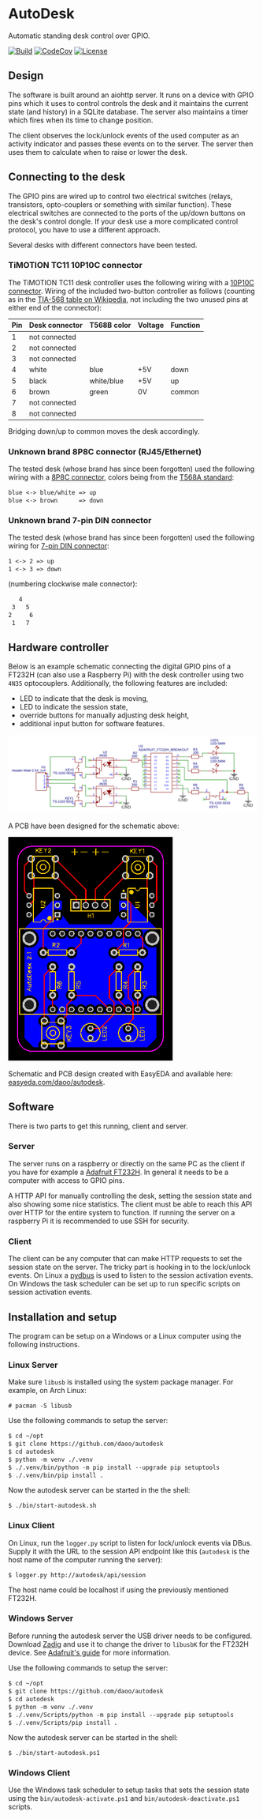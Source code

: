 # AutoDesk

Automatic standing desk control over GPIO.

[![Build](https://github.com/daoo/autodesk/workflows/build/badge.svg)](https://github.com/daoo/autodesk/actions?query=workflow%3Abuild)
[![CodeCov](https://codecov.io/gh/daoo/autodesk/branch/master/graph/badge.svg)](https://codecov.io/gh/daoo/autodesk)
[![License](https://img.shields.io/github/license/daoo/autodesk.svg)](https://github.com/daoo/autodesk/blob/master/LICENSE.txt)

## Design

The software is built around an aiohttp server. It runs on a device with GPIO
pins which it uses to control controls the desk and it maintains the current
state (and history) in a SQLite database. The server also maintains a timer
which fires when its time to change position.

The client observes the lock/unlock events of the used computer as an activity
indicator and passes these events on to the server. The server then uses
them to calculate when to raise or lower the desk.

## Connecting to the desk

The GPIO pins are wired up to control two electrical switches (relays,
transistors, opto-couplers or something with similar function). These
electrical switches are connected to the ports of the up/down buttons on the
desk's control dongle. If your desk use a more complicated control protocol,
you have to use a different approach.

Several desks with different connectors have been tested.

### TiMOTION TC11 10P10C connector

The TiMOTION TC11 desk controller uses the following wiring with a [10P10C
connector](https://en.wikipedia.org/wiki/Modular_connector#10P10C). Wiring of
the included two-button controller as follows (counting as in the [TIA-568
table on
Wikipedia](https://en.wikipedia.org/wiki/ANSI/TIA-568#T568A_and_T568B_termination),
not including the two unused pins at either end of the connector):

| Pin | Desk connector | T568B color | Voltage | Function |
|-----|----------------|-------------|---------|----------|
| 1   | not connected  |             |         |          |
| 2   | not connected  |             |         |          |
| 3   | not connected  |             |         |          |
| 4   | white          | blue        | +5V     | down     |
| 5   | black          | white/blue  | +5V     | up       |
| 6   | brown          | green       | 0V      | common   |
| 7   | not connected  |             |         |          |
| 8   | not connected  |             |         |          |

Bridging down/up to common moves the desk accordingly.

### Unknown brand 8P8C connector (RJ45/Ethernet)

The tested desk (whose brand has since been forgotten) used the following
wiring with a [8P8C
connector](https://en.wikipedia.org/wiki/Modular_connector#8P8C), colors being
from the [T568A
standard](https://en.wikipedia.org/wiki/ANSI/TIA-568#T568A_and_T568B_termination):

    blue <-> blue/white => up
    blue <-> brown      => down

### Unknown brand 7-pin DIN connector

The tested desk (whose brand has since been forgotten) used the following
wiring for [7-pin DIN connector](https://en.wikipedia.org/wiki/DIN_connector):

    1 <-> 2 => up
    1 <-> 3 => down

(numbering clockwise male connector):

       4
     3   5
    2     6
     1   7

## Hardware controller

Below is an example schematic connecting the digital GPIO pins of a FT232H (can
also use a Raspberry Pi) with the desk controller using two `4N35`
optocouplers. Additionally, the following features are included:

  * LED to indicate that the desk is moving,
  * LED to indicate the session state,
  * override buttons for manually adjusting desk height,
  * additional input button for software features.

![autodesk controller schematic](./schematic.svg)

A PCB have been designed for the schematic above:

![autodesk controller PCB](./pcb.svg)

Schematic and PCB design created with EasyEDA and available here:
[easyeda.com/daoo/autodesk](https://easyeda.com/daoo/autodesk).

## Software

There is two parts to get this running, client and server.

### Server

The server runs on a raspberry or directly on the same PC as the client if you have
for example a [Adafruit FT232H](https://learn.adafruit.com/adafruit-ft232h-breakout/overview).
In general it needs to be a computer with access to GPIO pins.

A HTTP API for manually controlling the desk, setting the session state and
also showing some nice statistics. The client must be able to reach this API
over HTTP for the entire system to function. If running the server on a
raspberry Pi it is recommended to use SSH for security.

### Client

The client can be any computer that can make HTTP requests to set the session
state on the server. The tricky part is hooking in to the lock/unlock events.
On Linux a [pydbus](https://github.com/LEW21/pydbus) is used to listen to the
session activation events. On Windows the task scheduler can be set up to run
specific scripts on session activation events.

## Installation and setup

The program can be setup on a Windows or a Linux computer using the following
instructions.

### Linux Server

Make sure `libusb` is installed using the system package manager. For example,
on Arch Linux:

    # pacman -S libusb

Use the following commands to setup the server:

    $ cd ~/opt
    $ git clone https://github.com/daoo/autodesk
    $ cd autodesk
    $ python -m venv ./.venv
    $ ./.venv/bin/python -m pip install --upgrade pip setuptools
    $ ./.venv/bin/pip install .

Now the autodesk server can be started in the the shell:

    $ ./bin/start-autodesk.sh

### Linux Client

On Linux, run the `logger.py` script to listen for lock/unlock events via DBus.
Supply it with the URL to the session API endpoint like this (`autodesk` is the
host name of the computer running the server):

    $ logger.py http://autodesk/api/session

The host name could be localhost if using the previously mentioned FT232H.

### Windows Server

Before running the autodesk server the USB driver needs to be configured.
Download [Zadig](http://zadig.akeo.ie/) and use it to change the driver to
`libusbK` for the FT232H device. See [Adafruit's
guide](https://learn.adafruit.com/circuitpython-on-any-computer-with-ft232h/windows#plug-in-ft232h-and-fix-driver-with-zadig-3-4)
for more information.

Use the following commands to setup the server:

    $ cd ~/opt
    $ git clone https://github.com/daoo/autodesk
    $ cd autodesk
    $ python -m venv ./.venv
    $ ./.venv/Scripts/python -m pip install --upgrade pip setuptools
    $ ./.venv/Scripts/pip install .

Now the autodesk server can be started in the shell:

    $ ./bin/start-autodesk.ps1

### Windows Client

Use the Windows task scheduler to setup tasks that sets the session state using
the `bin/autodesk-activate.ps1` and `bin/autodesk-deactivate.ps1` scripts.
